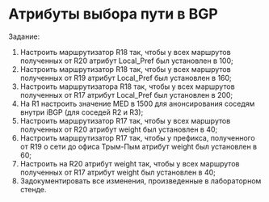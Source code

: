 # Атрибуты выбора пути в BGP

Задание:

1. Настроить маршрутизатор R18 так, чтобы у всех маршрутов полученных от R20 атрибут Local_Pref был установлен в 100;
2. Настроить маршрутизатор R18 так, чтобы у всех маршрутов полученных от R19 атрибут Local_Pref был установлен в 160;
3. Настроить маршрутизатора R18 так, чтобы у всех маршрутов полученных от R17 атрибут Local_Pref был установлен в 200;
4. На R1 настроить значение MED в 1500 для анонсирования соседям внутри iBGP (для соседей R2 и R3);
5. Настроить маршрутизатор R17 так, чтобы у всех маршрутов полученных от R20 атрибут weight был установлен в 40;
6. Настроить маршрутизатор R17 так, чтобы у префикса, полученного от R19 о сети до офиса Трым-Пым атрибут weight был установлен в 60;
7. Настроить на R20 атрибут weight так, чтобы у всех маршрутов полученных от R17 атрибут weight был установлен в 40;
8. Задокументировать все изменения, произведенные в лабораторном стенде.
